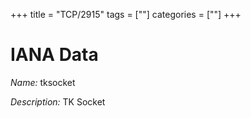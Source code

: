 +++
title = "TCP/2915"
tags = [""]
categories = [""]
+++

# IANA Data

_Name:_ tksocket

_Description:_ TK Socket

